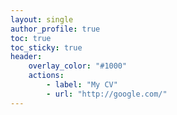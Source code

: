 ```yaml
---
layout: single
author_profile: true
toc: true
toc_sticky: true
header:
    overlay_color: "#1000"
    actions:
        - label: "My CV"
        - url: "http://google.com/"
---
```


